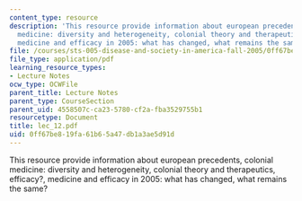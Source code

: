 ```yaml
---
content_type: resource
description: 'This resource provide information about european precedents, colonial
  medicine: diversity and heterogeneity, colonial theory and therapeutics, efficacy?,
  medicine and efficacy in 2005: what has changed, what remains the same?'
file: /courses/sts-005-disease-and-society-in-america-fall-2005/0ff67be819fa61b65a47db1a3ae5d91d_lec_12.pdf
file_type: application/pdf
learning_resource_types:
- Lecture Notes
ocw_type: OCWFile
parent_title: Lecture Notes
parent_type: CourseSection
parent_uid: 4558507c-ca23-5780-cf2a-fba3529755b1
resourcetype: Document
title: lec_12.pdf
uid: 0ff67be8-19fa-61b6-5a47-db1a3ae5d91d
---
```

This resource provide information about european precedents, colonial medicine: diversity and heterogeneity, colonial theory and therapeutics, efficacy?, medicine and efficacy in 2005: what has changed, what remains the same?

